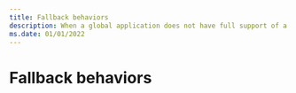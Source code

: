 ```yaml
---
title: Fallback behaviors
description: When a global application does not have full support of a given locale, it can fall back to an appropriate supported locale.
ms.date: 01/01/2022
---
```


# Fallback behaviors
